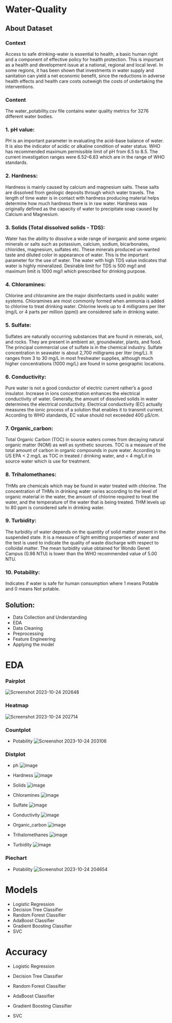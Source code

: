 # Water-Quality

## About Dataset

### Context
Access to safe drinking-water is essential to health, a basic human right and a component of effective policy for health protection. This is important as a health and development issue at a national, regional and local level. In some regions, it has been shown that investments in water supply and sanitation can yield a net economic benefit, since the reductions in adverse health effects and health care costs outweigh the costs of undertaking the interventions.

### Content
The water_potability.csv file contains water quality metrics for 3276 different water bodies.

### 1. pH value:
PH is an important parameter in evaluating the acid–base balance of water. It is also the indicator of acidic or alkaline condition of water status. WHO has recommended maximum permissible limit of pH from 6.5 to 8.5. The current investigation ranges were 6.52–6.83 which are in the range of WHO standards.

### 2. Hardness:
Hardness is mainly caused by calcium and magnesium salts. These salts are dissolved from geologic deposits through which water travels. The length of time water is in contact with hardness producing material helps determine how much hardness there is in raw water. Hardness was originally defined as the capacity of water to precipitate soap caused by Calcium and Magnesium.

### 3. Solids (Total dissolved solids - TDS):
Water has the ability to dissolve a wide range of inorganic and some organic minerals or salts such as potassium, calcium, sodium, bicarbonates, chlorides, magnesium, sulfates etc. These minerals produced un-wanted taste and diluted color in appearance of water. This is the important parameter for the use of water. The water with high TDS value indicates that water is highly mineralized. Desirable limit for TDS is 500 mg/l and maximum limit is 1000 mg/l which prescribed for drinking purpose.

### 4. Chloramines:
Chlorine and chloramine are the major disinfectants used in public water systems. Chloramines are most commonly formed when ammonia is added to chlorine to treat drinking water. Chlorine levels up to 4 milligrams per liter (mg/L or 4 parts per million (ppm)) are considered safe in drinking water.

### 5. Sulfate:
Sulfates are naturally occurring substances that are found in minerals, soil, and rocks. They are present in ambient air, groundwater, plants, and food. The principal commercial use of sulfate is in the chemical industry. Sulfate concentration in seawater is about 2,700 milligrams per liter (mg/L). It ranges from 3 to 30 mg/L in most freshwater supplies, although much higher concentrations (1000 mg/L) are found in some geographic locations.

### 6. Conductivity:
Pure water is not a good conductor of electric current rather’s a good insulator. Increase in ions concentration enhances the electrical conductivity of water. Generally, the amount of dissolved solids in water determines the electrical conductivity. Electrical conductivity (EC) actually measures the ionic process of a solution that enables it to transmit current. According to WHO standards, EC value should not exceeded 400 μS/cm.

### 7. Organic_carbon:
Total Organic Carbon (TOC) in source waters comes from decaying natural organic matter (NOM) as well as synthetic sources. TOC is a measure of the total amount of carbon in organic compounds in pure water. According to US EPA < 2 mg/L as TOC in treated / drinking water, and < 4 mg/Lit in source water which is use for treatment.

### 8. Trihalomethanes:
THMs are chemicals which may be found in water treated with chlorine. The concentration of THMs in drinking water varies according to the level of organic material in the water, the amount of chlorine required to treat the water, and the temperature of the water that is being treated. THM levels up to 80 ppm is considered safe in drinking water.

### 9. Turbidity:
The turbidity of water depends on the quantity of solid matter present in the suspended state. It is a measure of light emitting properties of water and the test is used to indicate the quality of waste discharge with respect to colloidal matter. The mean turbidity value obtained for Wondo Genet Campus (0.98 NTU) is lower than the WHO recommended value of 5.00 NTU.

### 10. Potability:
Indicates if water is safe for human consumption where 1 means Potable and 0 means Not potable.

## Solution:
* Data Collection and Understanding
* EDA
* Data Cleaning
* Preprocessing
* Feature Engineering
* Applying the model

# EDA
### Pairplot
![Screenshot 2023-10-24 202648](https://github.com/RAUL1217/Water-Quality-Prediction-Analysis/assets/142076300/3cf2377c-f0cb-483d-bd71-5d15696ce780) 

### Heatmap
![Screenshot 2023-10-24 202714](https://github.com/RAUL1217/Water-Quality-Prediction-Analysis/assets/142076300/7acb2f96-6bb3-44b4-acd5-02e45a1ee5c8)

### Countplot
* Potability
![Screenshot 2023-10-24 203106](https://github.com/RAUL1217/Water-Quality-Prediction-Analysis/assets/142076300/3d953c53-e553-4a44-ad8d-0979c0e15b6d)

### Distplot
* ph
![image](https://github.com/RAUL1217/Water-Quality-Prediction-Analysis/assets/142076300/8365c110-4657-46ff-96b6-22c02cf79aa1)

* Hardness
![image](https://github.com/RAUL1217/Water-Quality-Prediction-Analysis/assets/142076300/b187c32c-9f43-4109-b7ba-ab8c71e3c2c7)

* Solids
![image](https://github.com/RAUL1217/Water-Quality-Prediction-Analysis/assets/142076300/74931372-c791-4f92-909d-fe5b43106a1b)

* Chloramines
![image](https://github.com/RAUL1217/Water-Quality-Prediction-Analysis/assets/142076300/70d34e22-abac-4302-83fb-0c4bf971a8a9)

* Sulfate
![image](https://github.com/RAUL1217/Water-Quality-Prediction-Analysis/assets/142076300/f097801a-c7be-4d2b-9c54-4e129a71148f)

* Conductivity
![image](https://github.com/RAUL1217/Water-Quality-Prediction-Analysis/assets/142076300/f48a1082-4abc-47ac-9664-6fcc11ef186d)

* Organic_carbon
![image](https://github.com/RAUL1217/Water-Quality-Prediction-Analysis/assets/142076300/e6000f9e-58a2-4a44-a42d-b3f1060e9191)

* Trihalomethanes
![image](https://github.com/RAUL1217/Water-Quality-Prediction-Analysis/assets/142076300/c3b1cc60-5f4b-4cb0-a25d-397cafac94a6)

* Turbidity
![image](https://github.com/RAUL1217/Water-Quality-Prediction-Analysis/assets/142076300/ae8925f8-0912-44de-ab60-f5daf7e7ecf4)


### Piechart
* Potability
![Screenshot 2023-10-24 204654](https://github.com/RAUL1217/Water-Quality-Prediction-Analysis/assets/142076300/fd994c5e-f701-4e34-b04a-3f9b407de228)


# Models
* Logistic Regression
* Decision Tree Classifier
* Random Forest Classifier
* AdaBoost Classifier
* Gradient Boosting Classifier
* SVC

# Accuracy
* Logistic Regression


* Decision Tree Classifier


* Random Forest Classifier


* AdaBoost Classifier


* Gradient Boosting Classifier


* SVC

